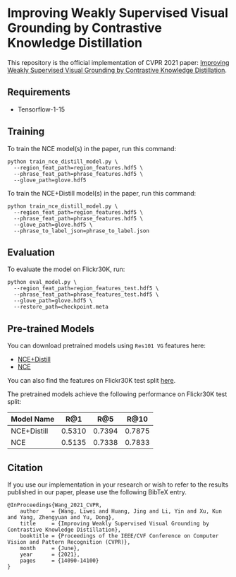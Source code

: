 # Improving Weakly Supervised Visual Grounding by Contrastive Knowledge Distillation

This repository is the official implementation of CVPR 2021 paper: [Improving Weakly Supervised Visual Grounding by Contrastive Knowledge Distillation](https://arxiv.org/pdf/2007.01951.pdf). 


## Requirements

* Tensorflow-1-15

## Training

To train the NCE model(s) in the paper, run this command:

```train
python train_nce_distill_model.py \
  --region_feat_path=region_features.hdf5 \
  --phrase_feat_path=phrase_features.hdf5 \
  --glove_path=glove.hdf5
```

To train the NCE+Distill model(s) in the paper, run this command:

```train
python train_nce_distill_model.py \
  --region_feat_path=region_features.hdf5 \
  --phrase_feat_path=phrase_features.hdf5 \
  --glove_path=glove.hdf5 \
  --phrase_to_label_json=phrase_to_label.json
```

## Evaluation

To evaluate the model on Flickr30K, run:

```eval
python eval_model.py \
  --region_feat_path=region_features_test.hdf5 \
  --phrase_feat_path=phrase_features_test.hdf5 \
  --glove_path=glove.hdf5 \
  --restore_path=checkpoint.meta
```


## Pre-trained Models

You can download pretrained models using `Res101 VG` features here:

- [NCE+Distill](https://drive.google.com/drive/folders/1q8MCAdNOXaEHAIQBqw4dcd402xdZUqsU)
- [NCE](https://drive.google.com/drive/folders/1VOuhMGeCGhfSpbKixCcnzX06MztEeMGA)

You can also find the features on Flickr30K test split [here](https://drive.google.com/drive/folders/1pIF6K4Rs_0HJeAeN4q281SOBbqwnMuVv).

The pretrained models achieve the following performance on Flickr30K test split:

| Model Name |  R@1 |  R@5 | R@10 |
|----------- | ---- | ---- | ---- |
| NCE+Distill | 0.5310 | 0.7394 | 0.7875 |
| NCE | 0.5135 | 0.7338 | 0.7833 |


## Citation

If you use our implementation in your research or wish to refer to the results published in our paper, please use the following BibTeX entry.

```
@InProceedings{Wang_2021_CVPR,
    author    = {Wang, Liwei and Huang, Jing and Li, Yin and Xu, Kun and Yang, Zhengyuan and Yu, Dong},
    title     = {Improving Weakly Supervised Visual Grounding by Contrastive Knowledge Distillation},
    booktitle = {Proceedings of the IEEE/CVF Conference on Computer Vision and Pattern Recognition (CVPR)},
    month     = {June},
    year      = {2021},
    pages     = {14090-14100}
}

```
